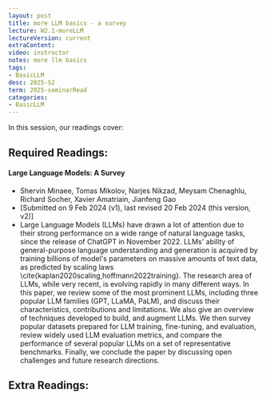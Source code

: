 ```yaml
---
layout: post
title: more LLM basics - a survey 
lecture: W2.1-moreLLM
lectureVersion: current
extraContent: 
video: instructor
notes: more llm basics
tags:
- BasicLLM
desc: 2025-S2
term: 2025-seminarRead
categories:
- BasicLLM
---
```



In this session, our readings cover: 

## Required Readings: 

#### Large Language Models: A Survey
+ Shervin Minaee, Tomas Mikolov, Narjes Nikzad, Meysam Chenaghlu, Richard Socher, Xavier Amatriain, Jianfeng Gao
+ [Submitted on 9 Feb 2024 (v1), last revised 20 Feb 2024 (this version, v2)]
+ Large Language Models (LLMs) have drawn a lot of attention due to their strong performance on a wide range of natural language tasks, since the release of ChatGPT in November 2022. LLMs' ability of general-purpose language understanding and generation is acquired by training billions of model's parameters on massive amounts of text data, as predicted by scaling laws \cite{kaplan2020scaling,hoffmann2022training}. The research area of LLMs, while very recent, is evolving rapidly in many different ways. In this paper, we review some of the most prominent LLMs, including three popular LLM families (GPT, LLaMA, PaLM), and discuss their characteristics, contributions and limitations. We also give an overview of techniques developed to build, and augment LLMs. We then survey popular datasets prepared for LLM training, fine-tuning, and evaluation, review widely used LLM evaluation metrics, and compare the performance of several popular LLMs on a set of representative benchmarks. Finally, we conclude the paper by discussing open challenges and future research directions.



## Extra Readings: 



<!--excerpt.start-->
